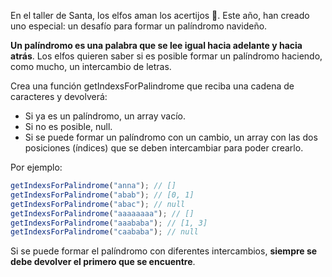 En el taller de Santa, los elfos aman los acertijos 🧠. Este año, han creado uno especial: un desafío para formar un palíndromo navideño.

**Un palíndromo es una palabra que se lee igual hacia adelante y hacia atrás**. Los elfos quieren saber si es posible formar un palíndromo haciendo, como mucho, un intercambio de letras.

Crea una función getIndexsForPalindrome que reciba una cadena de caracteres y devolverá:

- Si ya es un palíndromo, un array vacío.
- Si no es posible, null.
- Si se puede formar un palíndromo con un cambio, un array con las dos posiciones (índices) que se deben intercambiar para poder crearlo.

Por ejemplo:

```javascript
getIndexsForPalindrome("anna"); // []
getIndexsForPalindrome("abab"); // [0, 1]
getIndexsForPalindrome("abac"); // null
getIndexsForPalindrome("aaaaaaaa"); // []
getIndexsForPalindrome("aaababa"); // [1, 3]
getIndexsForPalindrome("caababa"); // null
```

Si se puede formar el palíndromo con diferentes intercambios, **siempre se debe devolver el primero que se encuentre**.
